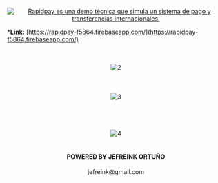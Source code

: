 
<br>
<div align="center">
  <a href="https://rapidpay-f5864.firebaseapp.com/">
    <img src="https://github.com/jefreinko/rapidpay/blob/develop/public/tutorial/intro.jpg" alt="Rapidpay es una demo técnica que simula un sistema de pago y transferencias internacionales.">
  </a>
</div>
  
   *<b>Link:</b> [https://rapidpay-f5864.firebaseapp.com/](https://rapidpay-f5864.firebaseapp.com/)
  <br>
   <br>
  <br>
<div align="center">
    <img src="https://github.com/jefreinko/rapidpay/blob/develop/public/tutorial/22.jpg" alt="2">
</div>
    <br>
    <br>
    <br>
<div align="center">
    <img src="https://github.com/jefreinko/rapidpay/blob/develop/public/tutorial/3.jpg" alt="3">
</div>
  <br>
  <br>
  <br>
  <br>
<div align="center">
    <img src="https://github.com/jefreinko/rapidpay/blob/develop/public/tutorial/44.jpg" alt="4">
</div>

<br>

<div align="center">
  <h4> POWERED BY JEFREINK ORTUÑO </h4>
  <p> jefreink@gmail.com </p>
</div>
